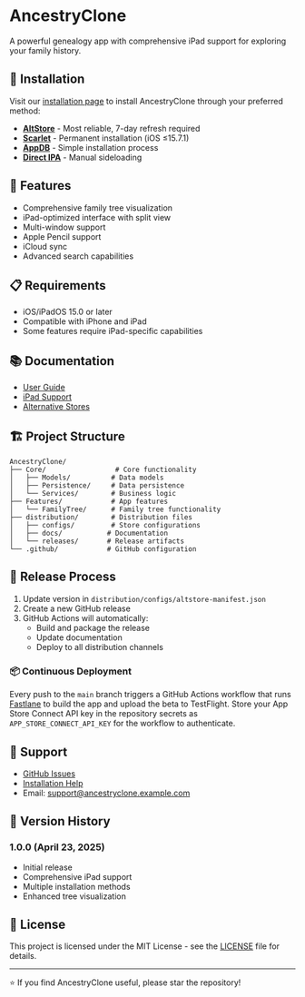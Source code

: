 # AncestryClone

A powerful genealogy app with comprehensive iPad support for exploring your family history.

## 📱 Installation

Visit our [installation page](https://github.com/arvindcr4/AncestryClone/releases/latest) to install AncestryClone through your preferred method:

- **[AltStore](distribution/docs/ALTSTORE_README.md)** - Most reliable, 7-day refresh required
- **[Scarlet](distribution/docs/ALTERNATIVE_STORES.md#scarlet-installation)** - Permanent installation (iOS ≤15.7.1)
- **[AppDB](distribution/docs/ALTERNATIVE_STORES.md#appdb-installation)** - Simple installation process
- **[Direct IPA](https://github.com/arvindcr4/AncestryClone/releases/latest/download/AncestryClone.ipa)** - Manual sideloading

## 🌟 Features

- Comprehensive family tree visualization
- iPad-optimized interface with split view
- Multi-window support
- Apple Pencil support
- iCloud sync
- Advanced search capabilities

## 📋 Requirements

- iOS/iPadOS 15.0 or later
- Compatible with iPhone and iPad
- Some features require iPad-specific capabilities

## 📚 Documentation

- [User Guide](distribution/docs/USER_GUIDE.md)
- [iPad Support](distribution/docs/IPAD_SUPPORT.md)
- [Alternative Stores](distribution/docs/ALTERNATIVE_STORES.md)

## 🏗 Project Structure

```
AncestryClone/
├── Core/                 # Core functionality
│   ├── Models/          # Data models
│   ├── Persistence/     # Data persistence
│   └── Services/        # Business logic
├── Features/            # App features
│   └── FamilyTree/      # Family tree functionality
├── distribution/        # Distribution files
│   ├── configs/         # Store configurations
│   ├── docs/           # Documentation
│   └── releases/       # Release artifacts
└── .github/            # GitHub configuration
```

## 🚀 Release Process

1. Update version in `distribution/configs/altstore-manifest.json`
2. Create a new GitHub release
3. GitHub Actions will automatically:
   - Build and package the release
   - Update documentation
   - Deploy to all distribution channels

### 📦 Continuous Deployment

Every push to the `main` branch triggers a GitHub Actions workflow that
runs [Fastlane](https://fastlane.tools) to build the app and upload the
beta to TestFlight. Store your App Store Connect API key in the repository
secrets as `APP_STORE_CONNECT_API_KEY` for the workflow to authenticate.

## 💬 Support

- [GitHub Issues](https://github.com/arvindcr4/AncestryClone/issues)
- [Installation Help](distribution/docs/ALTERNATIVE_STORES.md#troubleshooting)
- Email: support@ancestryclone.example.com

## 📅 Version History

### 1.0.0 (April 23, 2025)
- Initial release
- Comprehensive iPad support
- Multiple installation methods
- Enhanced tree visualization

## 📄 License

This project is licensed under the MIT License - see the [LICENSE](LICENSE) file for details.

---

⭐️ If you find AncestryClone useful, please star the repository!


